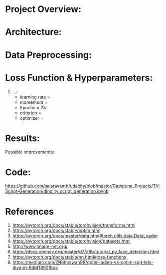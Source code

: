 [//]: # (Image References)

[image1]: ./dog_images3/American_water_spaniel_00648.jpg "Output1"
[image2]: ./dog_images3/Brittany_02625.jpg "Output2"
[image3]: ./dog_images3/Curly-coated_retriever_03896.jpg "Output3"
[image4]: ./dog_images3/Boykin_spaniel_02501.jpg "Output11"
[image5]: ./dog_images3/Smooth_fox_terrier_08094.jpg "Output22"
[image6]: ./dog_images3/Curly-coated_retriever_03902.jpg "Output33"

# Project Overview:




# Architecture:

# Data Preprocessing:

# Loss Function & Hyperparameters:
1. ...:
    - learning rate = 
    - momentum =
    - Epochs = 25
    - criterion = 
    - optimizer = 

# Results:

Possible improvements:


# Code:
https://github.com/saisravanth/udacity/blob/master/Capstone_Projects/TV-Script-Generation/dlnd_tv_script_generation.ipynb

# References
1. https://pytorch.org/docs/stable/torchvision/transforms.html
2. https://pytorch.org/docs/stable/optim.html 
3. https://pytorch.org/docs/master/data.html#torch.utils.data.DataLoader
4. https://pytorch.org/docs/stable/torchvision/datasets.html
5. http://www.image-net.org/
6. https://docs.opencv.org/master/d7/d8b/tutorial_py_face_detection.html
7. https://pytorch.org/docs/stable/nn.html#loss-functions
8. https://medium.com/@Biboswan98/optim-adam-vs-optim-sgd-lets-dive-in-8dbf1890fbdc

